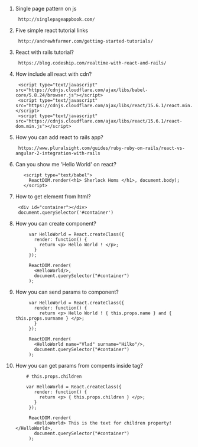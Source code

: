 1. Single page pattern on js
        
        http://singlepageappbook.com/
1. Five simple react tutorial links
        
        http://andrewhfarmer.com/getting-started-tutorials/
1. React with rails tutorial?
    
        https://blog.codeship.com/realtime-with-react-and-rails/
2. How include all react with cdn?
    
        <script type="text/javascript" src="https://cdnjs.cloudflare.com/ajax/libs/babel-core/5.8.24/browser.js"></script>
        <script type="text/javascript" src="https://cdnjs.cloudflare.com/ajax/libs/react/15.6.1/react.min.js"></script>
        <script type="text/javascript" src="https://cdnjs.cloudflare.com/ajax/libs/react/15.6.1/react-dom.min.js"></script>

3. How you can add react to rails app?
        
        https://www.pluralsight.com/guides/ruby-ruby-on-rails/react-vs-angular-2-integration-with-rails
4. Can you show me 'Hello World' on react?
          
          <script type="text/babel">
            ReactDOM.render(<h1> Sherlock Homs </h1>, document.body);
          </script>
5. How to get element from html?

        <div id="container"></div>
        document.querySelector('#container')

6. How you can create component?
        
            var HelloWorld = React.createClass({
              render: function() {
                return <p> Hello World ! </p>;
              }
            });
            
            ReactDOM.render(
              <HelloWorld/>,
              document.querySelector("#container")
            );
            
7. How you can send params to component?

            var HelloWorld = React.createClass({
              render: function() {
                return <p> Hello World ! { this.props.name } and { this.props.surname } </p>;
              }
            });
            
            ReactDOM.render(
              <HelloWorld name="Vlad" surname="Hilko"/>,
              document.querySelector("#container")
            );
8. How you can get params from compents inside tag?
           
           # this.props.children
           
           var HelloWorld = React.createClass({
              render: function() {
                return <p> { this.props.children } </p>;
              }
            });
            
            ReactDOM.render(
              <HelloWorld> This is the text for children property! </HelloWorld>,
              document.querySelector("#container")
            );        
        
